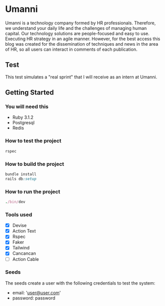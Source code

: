# Umanni

Umanni is a technology company formed by HR professionals. Therefore, we understand your daily life and the challenges of managing human capital. Our technology solutions are people-focused and easy to use. Executing HR strategy in an agile manner. However, for the best access this blog was created for the dissemination of techniques and news in the area of ​​HR, so all users can interact in comments of each publication.

## Test

This test simulates a "real sprint" that I will receive as an intern at Umanni.

## Getting Started

### You will need this

* Ruby 3.1.2
* Postgresql
* Redis

### How to test the project

```ruby
rspec
```

### How to build the project

```ruby
bundle install
rails db:setup
```

### How to run the project

```ruby
./bin/dev
```

### Tools used

* [x] Devise
* [x] Action Text
* [x] Rspec
* [x] Faker
* [x] Tailwind
* [x] Cancancan
* [ ] Action Cable

### Seeds

The seeds create a user with the following credentials to test the system:

* email: 'user@user.com'
* password: password
